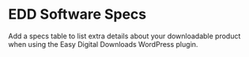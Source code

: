 EDD Software Specs
==================

Add a specs table to list extra details about your downloadable product when using the Easy Digital Downloads WordPress plugin.
